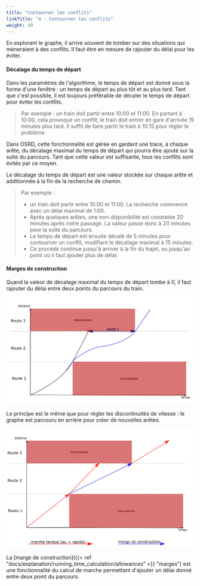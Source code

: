 ```yaml
---
title: "Contourner les conflits"
linkTitle: "4 - Contourner les conflits"
weight: 40
---
```


En explorant le graphe, il arrive souvent de tomber sur des situations
qui mèneraient à des conflits. Il faut être en mesure de rajouter du délai
pour les éviter.


#### Décalage du temps de départ

Dans les paramètres de l'algorithme, le temps de départ est donné
sous la forme d'une fenêtre : un temps de départ au plus tôt et au plus tard.
Tant que c'est possible, il est toujours préférable de décaler le temps
de départ pour éviter les conflits.

> Par exemple : un train doit partir entre 10:00 et 11:00. En partant
> à 10:00, cela provoque un conflit, le train doit entrer en gare
> d'arrivée 15 minutes plus tard. Il suffit de faire partir le train à
> 10:15 pour régler le problème.


Dans OSRD, cette fonctionnalité est gérée en gardant une trace,
à chaque arête, du décalage maximal du temps de départ qui pourra
être ajouté sur la suite du parcours. Tant que cette valeur est suffisante,
tous les conflits sont évités par ce moyen.

Le décalage du temps de départ est une valeur stockée sur chaque arête
et additionnée à la fin de la recherche de chemin.

> Par exemple :
> - un train doit partir entre 10:00 et 11:00. La recherche
> commence avec un délai maximal de 1:00.
> - Après quelques arêtes, une non-disponibilité est constatée
> 20 minutes après notre passage. La valeur passe donc à
> 20 minutes pour la suite du parcours.
> - Le temps de départ est ensuite décalé de 5 minutes pour contourner
> un conflit, modifiant le décalage maximal à 15 minutes.
> - Ce procédé continue jusqu'à arriver à la fin du trajet, ou
> jusqu'au point où il faut ajouter plus de délai.


#### Marges de construction

Quand la valeur de décalage maximal du temps de départ tombe à 0,
il faut rajouter du délai entre deux points du parcours du train.

![Marge de construction (1/2)](engineering_allowance.png)

Le principe est le même que pour régler les discontinuités de vitesse :
le graphe est parcouru en arrière pour créer de nouvelles arêtes.

![Marge de construction (2/2)](engineering_allowance_edges.png)

La [marge de construction]({{< ref "docs/explanation/running_time_calculation/allowances" >}} "marges")
est une fonctionnalité du calcul de marche
permettant d'ajouter un délai donné entre deux point du parcours.